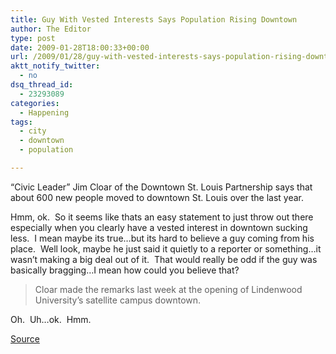 ```yaml
---
title: Guy With Vested Interests Says Population Rising Downtown
author: The Editor
type: post
date: 2009-01-28T18:00:33+00:00
url: /2009/01/28/guy-with-vested-interests-says-population-rising-downtown/
aktt_notify_twitter:
  - no
dsq_thread_id:
  - 23293089
categories:
  - Happening
tags:
  - city
  - downtown
  - population

---
```

&#8220;Civic Leader&#8221; Jim Cloar of the Downtown St. Louis Partnership says that about 600 new people moved to downtown St. Louis over the last year.

Hmm, ok.  So it seems like thats an easy statement to just throw out there especially when you clearly have a vested interest in downtown sucking less.  I mean maybe its true&#8230;but its hard to believe a guy coming from his place.  Well look, maybe he just said it quietly to a reporter or something&#8230;it wasn&#8217;t making a big deal out of it.  That would really be odd if the guy was basically bragging&#8230;I mean how could you believe that?

> Cloar made the remarks last week at the opening of Lindenwood University&#8217;s satellite campus downtown.

Oh.  Uh&#8230;ok.  Hmm.

[Source][1]

 [1]: http://www.fortmilltimes.com/124/story/436924.html